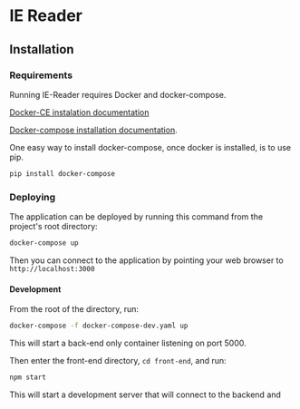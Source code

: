# IE Reader

## Installation
### Requirements

Running IE-Reader requires Docker and docker-compose.

[Docker-CE instalation documentation](https://docs.docker.com/install/)

[Docker-compose installation documentation](https://docs.docker.com/compose/install/).

One easy way to install docker-compose, once docker is installed,
is to use pip.

```bash
pip install docker-compose
```

### Deploying

The application can be deployed by running this command from the 
project's root directory:

```bash
docker-compose up
```

Then you can connect to the application by pointing your 
web browser to `http://localhost:3000`


#### Development

From the root of the directory, run:

```bash
docker-compose -f docker-compose-dev.yaml up
```

This will start a back-end only container listening on port 5000.

Then enter the front-end directory, `cd front-end`, and run:

```bash
npm start
```

This will start a development server that will connect to the 
backend and 

